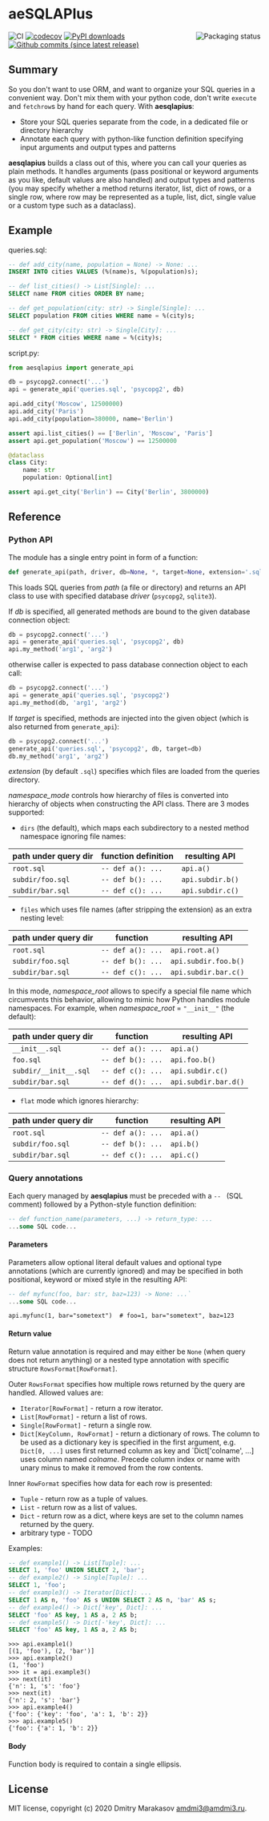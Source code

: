 # aeSQLAPIus

<a href="https://repology.org/project/python:aesqlapius/versions">
	<img src="https://repology.org/badge/vertical-allrepos/python:aesqlapius.svg" alt="Packaging status" align="right">
</a>

![CI](https://github.com/AMDmi3/aesqlapius/workflows/CI/badge.svg)
[![codecov](https://codecov.io/gh/AMDmi3/aesqlapius/branch/master/graph/badge.svg?token=87aZsxlja2)](https://codecov.io/gh/AMDmi3/aesqlapius)
[![PyPI downloads](https://img.shields.io/pypi/dm/aesqlapius.svg)](https://pypi.org/project/aesqlapius/)
[![Github commits (since latest release)](https://img.shields.io/github/commits-since/AMDmi3/aesqlapius/latest.svg)](https://github.com/AMDmi3/aesqlapius)

## Summary

So you don't want to use ORM, and want to organize your SQL queries
in a convenient way. Don't mix them with your python code, don't
write `execute` and `fetchrow`s by hand for each query. With
**aesqlapius**:

- Store your SQL queries separate from the code, in a dedicated
  file or directory hierarchy
- Annotate each query with python-like function definition specifying
  input arguments and output types and patterns

**aesqlapius** builds a class out of this, where you can call your
queries as plain methods. It handles arguments (pass positional
or keyword arguments as you like, default values are also handled) and
output types and patterns (you may specify whether a method returns
iterator, list, dict of rows, or a single row, where row may
be represented as a tuple, list, dict, single value or a custom
type such as a dataclass).

## Example

queries.sql:
```sql
-- def add_city(name, population = None) -> None: ...
INSERT INTO cities VALUES (%(name)s, %(population)s);

-- def list_cities() -> List[Single]: ...
SELECT name FROM cities ORDER BY name;

-- def get_population(city: str) -> Single[Single]: ...
SELECT population FROM cities WHERE name = %(city)s;

-- def get_city(city: str) -> Single[City]: ...
SELECT * FROM cities WHERE name = %(city)s;
```

script.py:
```python
from aesqlapius import generate_api

db = psycopg2.connect('...')
api = generate_api('queries.sql', 'psycopg2', db)

api.add_city('Moscow', 12500000)
api.add_city('Paris')
api.add_city(population=380000, name='Berlin')

assert api.list_cities() == ['Berlin', 'Moscow', 'Paris']
assert api.get_population('Moscow') == 12500000

@dataclass
class City:
    name: str
    population: Optional[int]

assert api.get_city('Berlin') == City('Berlin', 3800000)
```

## Reference

### Python API

The module has a single entry point in form of a function:

```python
def generate_api(path, driver, db=None, *, target=None, extension='.sql', namespace_mode='dirs', namespace_root='__init__')
```

This loads SQL queries from *path* (a file or directory) and returns an API class to use with specified database *driver* (`psycopg2`, `sqlite3`).

If *db* is specified, all generated methods are bound to the given database connection object:

```python
db = psycopg2.connect('...')
api = generate_api('queries.sql', 'psycopg2', db)
api.my_method('arg1', 'arg2')
```
otherwise caller is expected to pass database connection object to each call:
```python
db = psycopg2.connect('...')
api = generate_api('queries.sql', 'psycopg2')
api.my_method(db, 'arg1', 'arg2')
```

If *target* is specified, methods are injected into the given object (which is also returned from `generate_api`):
```python
db = psycopg2.connect('...')
generate_api('queries.sql', 'psycopg2', db, target=db)
db.my_method('arg1', 'arg2')
```

*extension* (by default `.sql`) specifies which files are loaded from the queries directory.

*namespace_mode* controls how hierarchy of files is converted into hierarchy of objects when constructing the API class. There are 3 modes supported:

* `dirs` (the default), which maps each subdirectory to a nested method namespace ignoring file names:

| path under query dir | function definition | resulting API    |
|----------------------|---------------------|------------------|
| `root.sql`           | `-- def a(): ...`   | `api.a()`        |
| `subdir/foo.sql`     | `-- def b(): ...`   | `api.subdir.b()` |
| `subdir/bar.sql`     | `-- def c(): ...`   | `api.subdir.c()` |

* `files` which uses file names (after stripping the extension) as an extra nesting level:

| path under query dir | function          | resulting API        |
|----------------------|-------------------|----------------------|
| `root.sql`           | `-- def a(): ...` | `api.root.a()`       |
| `subdir/foo.sql`     | `-- def b(): ...` | `api.subdir.foo.b()` |
| `subdir/bar.sql`     | `-- def c(): ...` | `api.subdir.bar.c()` |

In this mode, *namespace_root* allows to specify a special file name which circumvents this behavior, allowing to mimic how Python handles module namespaces. For example, when *namespace_root* = `"__init__"` (the default):

| path under query dir  | function          | resulting API        |
|-----------------------|-------------------|----------------------|
| `__init__.sql`        | `-- def a(): ...` | `api.a()`            |
| `foo.sql`             | `-- def b(): ...` | `api.foo.b()`        |
| `subdir/__init__.sql` | `-- def c(): ...` | `api.subdir.c()`     |
| `subdir/bar.sql`      | `-- def d(): ...` | `api.subdir.bar.d()` |

* `flat` mode which ignores hierarchy:

| path under query dir | function          | resulting API |
|----------------------|-------------------|---------------|
| `root.sql`           | `-- def a(): ...` | `api.a()`     |
| `subdir/foo.sql`     | `-- def b(): ...` | `api.b()`     |
| `subdir/bar.sql`     | `-- def c(): ...` | `api.c()`     |

### Query annotations

Each query managed by **aesqlapius** must be preceded with a `-- ` (SQL comment) followed by a Python-style function definition:

```sql
-- def function_name(parameters, ...) -> return_type: ...
...some SQL code...
```

#### Parameters

Parameters allow optional literal default values and optional type annotations (which are currently ignored) and may be specified in both positional, keyword or mixed style in the resulting API:

```sql
-- def myfunc(foo, bar: str, baz=123) -> None: ...`
...some SQL code...
```
```pyton
api.myfunc(1, bar="sometext")  # foo=1, bar="sometext", baz=123
```

#### Return value

Return value annotation is required and may either be `None` (when query does not return anything) or a nested type annotation with specific structure `RowsFormat[RowFormat]`.

Outer `RowsFormat` specifies how multiple rows returned by the query are handled. Allowed values are:
* `Iterator[RowFormat]` - return a row iterator.
* `List[RowFormat]` - return a list of rows.
* `Single[RowFormat]` - return a single row.
* `Dict[KeyColumn, RowFormat]` - return a dictionary of rows. The column to be used as a dictionary key is specified in the first argument, e.g. `Dict[0, ...]` uses first returned column as key and `Dict['colname', ...] uses column named *colname*. Precede column index or name with unary minus to make it removed from the row contents.

Inner `RowFormat` specifies how data for each row is presented:
* `Tuple` - return row as a tuple of values.
* `List` - return row as a list of values.
* `Dict` - return row as a dict, where keys are set to the column names returned by the query.
* arbitrary type - TODO

Examples:
```sql
-- def example1() -> List[Tuple]: ...
SELECT 1, 'foo' UNION SELECT 2, 'bar';
-- def example2() -> Single[Tuple]: ...
SELECT 1, 'foo';
-- def example3() -> Iterator[Dict]: ...
SELECT 1 AS n, 'foo' AS s UNION SELECT 2 AS n, 'bar' AS s;
-- def example4() -> Dict['key', Dict]: ...
SELECT 'foo' AS key, 1 AS a, 2 AS b;
-- def example5() -> Dict[-'key', Dict]: ...
SELECT 'foo' AS key, 1 AS a, 2 AS b;
```
```
>>> api.example1()
[(1, 'foo'), (2, 'bar')]
>>> api.example2()
(1, 'foo')
>>> it = api.example3()
>>> next(it)
{'n': 1, 's': 'foo'}
>>> next(it)
{'n': 2, 's': 'bar'}
>>> api.example4()
{'foo': {'key': 'foo', 'a': 1, 'b': 2}}
>>> api.example5()
{'foo': {'a': 1, 'b': 2}}
```

#### Body

Function body is required to contain a single ellipsis.

## License

MIT license, copyright (c) 2020 Dmitry Marakasov amdmi3@amdmi3.ru.
